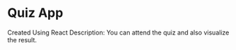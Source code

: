 # Quiz App

Created Using React
Description: You can attend the quiz and also visualize the result.
